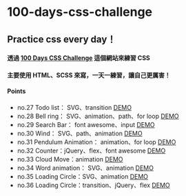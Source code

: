 # 100-days-css-challenge

## Practice css every day！

#### 透過 [100 Days CSS Challenge](https://100dayscss.com) 這個網站來練習 CSS 
#### 主要使用 HTML、SCSS 來寫，一天一練習，讓自己更厲害！

#### Points
- no.27 Todo list： SVG、transition [DEMO](https://kaochihyu.github.io/100-days-css-challenge/no.27/index.html)
- no.28 Bell ring： SVG、animation、path、for loop [DEMO](https://kaochihyu.github.io/100-days-css-challenge/no.28/index.html)
- no.29 Search Bar： font awesome、input [DEMO](https://kaochihyu.github.io/100-days-css-challenge/no.29/index.html)
- no.30 Wind： SVG、path、animation [DEMO](https://kaochihyu.github.io/100-days-css-challenge/no.30/index.html)
- no.31 Pendulum Animation： animation、for loop [DEMO](https://kaochihyu.github.io/100-days-css-challenge/no.31/index.html)
- no.32 Counter：jQuery、flex、font awesome [DEMO](https://kaochihyu.github.io/100-days-css-challenge/no.32/index.html)
- no.33 Cloud Move：animation [DEMO](https://kaochihyu.github.io/100-days-css-challenge/no.33/index.html)
- no.34 Word animation： SVG、animation [DEMO](https://kaochihyu.github.io/100-days-css-challenge/no.34/index.html)
- no.35 Loading Circle：SVG、animation [DEMO](https://kaochihyu.github.io/100-days-css-challenge/no.35/index.html)
- no.36 Loading Circle：transition、jQuery、flex [DEMO](https://kaochihyu.github.io/100-days-css-challenge/no.36/index.html)
